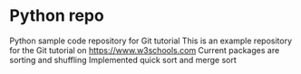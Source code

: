 # Python repo
Python sample code repository for Git tutorial
This is an example repository for the Git tutorial on https://www.w3schools.com
Current packages are sorting and shuffling
Implemented quick sort and merge sort
